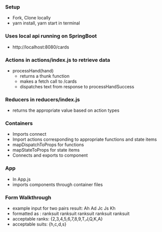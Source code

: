 ### Setup
* Fork, Clone locally
* yarn install, yarn start in terminal

### Uses local api running on SpringBoot
* http://localhost:8080/cards

### Actions in actions/index.js to retrieve data
* processHand(hand)
    * returns a thunk function
    * makes a fetch call to /cards
    * dispatches text from response to processHandSuccess

### Reducers in reducers/index.js
* returns the appropriate value based on action types

### Containers
* Imports connect
* Import actions corresponding to appropriate functions and state items
* mapDispatchToProps for functions
* mapStateToProps for state items
* Connects and exports to component

### App
* In App.js
* imports components through container files

### Form Walkthrough
* example input for two pairs result: Ah Ad Jc Js Kh
* formatted as : ranksuit ranksuit ranksuit ranksuit ranksuit
* acceptable ranks: {2,3,4,5,6,7,8,9,T,J,Q,K,A}
* acceptable suits: {h,c,d,s}
